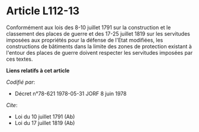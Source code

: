 # Article L112-13

Conformément aux lois des 8-10 juillet 1791 sur la construction et le classement des places de guerre et des 17-25 juillet
1819 sur les servitudes imposées aux propriétés pour la défense de l'Etat modifiées, les constructions de bâtiments dans la
limite des zones de protection existant à l'entour des places de guerre doivent respecter les servitudes imposées par ces
textes.

**Liens relatifs à cet article**

_Codifié par_:

  - Décret n°78-621 1978-05-31 JORF 8 juin 1978

_Cite_:

  - Loi du 10 juillet 1791 (Ab)
  - Loi du 17 juillet 1819 (Ab)
